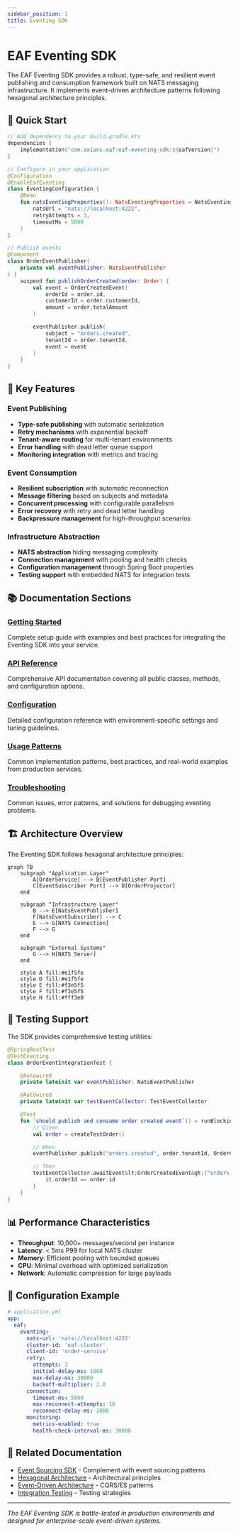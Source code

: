 ```yaml
---
sidebar_position: 1
title: Eventing SDK
---
```


# EAF Eventing SDK

The EAF Eventing SDK provides a robust, type-safe, and resilient event publishing and consumption
framework built on NATS messaging infrastructure. It implements event-driven architecture patterns
following hexagonal architecture principles.

## 🚀 Quick Start

```kotlin
// Add dependency to your build.gradle.kts
dependencies {
    implementation("com.axians.eaf:eaf-eventing-sdk:${eafVersion}")
}

// Configure in your application
@Configuration
@EnableEafEventing
class EventingConfiguration {
    @Bean
    fun natsEventingProperties(): NatsEventingProperties = NatsEventingProperties(
        natsUrl = "nats://localhost:4222",
        retryAttempts = 3,
        timeoutMs = 5000
    )
}

// Publish events
@Component
class OrderEventPublisher(
    private val eventPublisher: NatsEventPublisher
) {
    suspend fun publishOrderCreated(order: Order) {
        val event = OrderCreatedEvent(
            orderId = order.id,
            customerId = order.customerId,
            amount = order.totalAmount
        )

        eventPublisher.publish(
            subject = "orders.created",
            tenantId = order.tenantId,
            event = event
        )
    }
}
```

## 🎯 Key Features

### Event Publishing

- **Type-safe publishing** with automatic serialization
- **Retry mechanisms** with exponential backoff
- **Tenant-aware routing** for multi-tenant environments
- **Error handling** with dead letter queue support
- **Monitoring integration** with metrics and tracing

### Event Consumption

- **Resilient subscription** with automatic reconnection
- **Message filtering** based on subjects and metadata
- **Concurrent processing** with configurable parallelism
- **Error recovery** with retry and dead letter handling
- **Backpressure management** for high-throughput scenarios

### Infrastructure Abstraction

- **NATS abstraction** hiding messaging complexity
- **Connection management** with pooling and health checks
- **Configuration management** through Spring Boot properties
- **Testing support** with embedded NATS for integration tests

## 📚 Documentation Sections

### [Getting Started](./getting-started.md)

Complete setup guide with examples and best practices for integrating the Eventing SDK into your
service.

### [API Reference](./api-reference.md)

Comprehensive API documentation covering all public classes, methods, and configuration options.

### [Configuration](./configuration.md)

Detailed configuration reference with environment-specific settings and tuning guidelines.

### [Usage Patterns](./patterns.md)

Common implementation patterns, best practices, and real-world examples from production services.

### [Troubleshooting](./troubleshooting.md)

Common issues, error patterns, and solutions for debugging eventing problems.

## 🏗️ Architecture Overview

The Eventing SDK follows hexagonal architecture principles:

```mermaid
graph TB
    subgraph "Application Layer"
        A[OrderService] --> B[EventPublisher Port]
        C[EventSubscriber Port] --> D[OrderProjector]
    end

    subgraph "Infrastructure Layer"
        B --> E[NatsEventPublisher]
        F[NatsEventSubscriber] --> C
        E --> G[NATS Connection]
        F --> G
    end

    subgraph "External Systems"
        G --> H[NATS Server]
    end

    style A fill:#e1f5fe
    style D fill:#e1f5fe
    style E fill:#f3e5f5
    style F fill:#f3e5f5
    style H fill:#fff3e0
```

## 🧪 Testing Support

The SDK provides comprehensive testing utilities:

```kotlin
@SpringBootTest
@TestEventing
class OrderEventIntegrationTest {

    @Autowired
    private lateinit var eventPublisher: NatsEventPublisher

    @Autowired
    private lateinit var testEventCollector: TestEventCollector

    @Test
    fun `should publish and consume order created event`() = runBlocking {
        // Given
        val order = createTestOrder()

        // When
        eventPublisher.publish("orders.created", order.tenantId, OrderCreatedEvent(order))

        // Then
        testEventCollector.awaitEvent&lt;OrderCreatedEvent&gt;("orders.created") {
            it.orderId == order.id
        }
    }
}
```

## 📊 Performance Characteristics

- **Throughput**: 10,000+ messages/second per instance
- **Latency**: < 5ms P99 for local NATS cluster
- **Memory**: Efficient pooling with bounded queues
- **CPU**: Minimal overhead with optimized serialization
- **Network**: Automatic compression for large payloads

## 🔧 Configuration Example

```yaml
# application.yml
app:
  eaf:
    eventing:
      nats-url: 'nats://localhost:4222'
      cluster-id: 'eaf-cluster'
      client-id: 'order-service'
      retry:
        attempts: 3
        initial-delay-ms: 1000
        max-delay-ms: 30000
        backoff-multiplier: 2.0
      connection:
        timeout-ms: 5000
        max-reconnect-attempts: 10
        reconnect-delay-ms: 2000
      monitoring:
        metrics-enabled: true
        health-check-interval-ms: 30000
```

## 🔗 Related Documentation

- [Event Sourcing SDK](../eventsourcing-sdk/index.md) - Complement with event sourcing patterns
- [Hexagonal Architecture](../../architecture/hexagonal-architecture.md) - Architectural principles
- [Event-Driven Architecture](../../architecture/cqrs-event-sourcing.md) - CQRS/ES patterns
- [Integration Testing](../../core-services/nats-integration-testing.md) - Testing strategies

---

_The EAF Eventing SDK is battle-tested in production environments and designed for enterprise-scale
event-driven systems._
